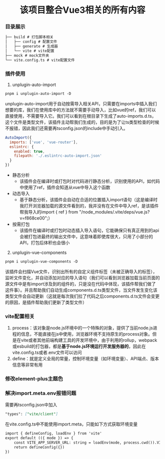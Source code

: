 <div align="center"><h1>该项目整合Vue3相关的所有内容</h1></div>

### 目录展示
```markdown
├── build # 打包脚本相关
│   ├── config # 配置文件
│   ├── generate # 生成器
│   └── vite # vite配置
├── mock # mock文件夹
└── vite.config.ts # vite配置文件
```
### 插件使用
1. unplugin-auto-import
```markdown
pnpm i unplugin-auto-import -D
```
unplugin-auto-import用于自动按需导入相关API，只需要在imports中插入我们想要的库，我们在使用库中的方法就不需要手动导入，比如vue的ref，我们可以直接使用，不需要导入它。我们可以看到在根目录下生成了auto-imports.d.ts，这个文件是类型文件，该插件主动帮我们生成的，目的是为了让ts类型检查的时候不报错，因此我们还需要再tsconfig.json的include中手动引入。
```javascript
AutoImport({
  imports: ['vue', 'vue-router'],
  eslintrc: {
    enabled: true,
    filepath: './.eslintrc-auto-import.json'
  }
})
```
- 静态分析
    - 该插件会在编译时或打包时对代码进行静态分析，识别使用的API，如代码中使用了ref，插件会知道从vue中导入这个函数
- 动态导入
    - 基于静态分析，该插件会自动在合适的位置插入import语句（这是编译时我打开浏览器加载的源文件看到的，我并没有在文件中导入ref，是该插件帮我导入的import { ref } from "/node_modules/.vite/deps/vue.js?v=f868ce00";）
- 按需打包
    - 该插件在编译时或打包时动态插入导入语句，它能确保只有真正用到的api会被打包进最终的输出文件中，这意味着即使库很大，只用了小部分的API，打包后体积也会很小

2. unplugin-vue-components
```markdown
pnpm i unplugin-vue-components -D
```
该插件会扫描Vue文件，识别出所有的自定义组件标签（未被正确导入的标签），监听文件变化，并自动添加对应的导入语句（我们可以看到浏览器加载当前页面的源文件中是有import涉及到的组件的，只是没在代码中体现，该插件帮我们做了这件事）。并且帮助我们自动生成components.d.ts类型文件，当文件发生变化该类型文件会自动更新（这就是每次我们拉了代码之后components.d.ts文件会变更的原因，是插件帮助我们更新了类型文件）


### vite配置相关
1. process：该对象是node.js环境中的一个特殊的对象，提供了当前node.js进程的信息，不能直接在js中使用，浏览器环境不支持原生的process对象。但是在vite或者其他前端构建工具的开发环境中，由于利用的rollup，webpack或esbuild的打包器，都是**基于node.js环境运行开发服务器的**，因此在vite.config.ts或者.env文件可以访问
2. define：就是定义全局的常量，控制环境变量（如环境变量）、API端点、版本信息等非常有用


### 修改element-plus主题色

### 解决import.meta.env报错问题
需要再tsconfig.json中加入
```markdown
"types": ["vite/client"]
```
在vite.config.ts中不能使用import.meta，只能如下方式获取环境变量
```markdown
import { defineConfig, loadEnv } from 'vite'
export default (({ mode }) => {
    const VITE_APP_SERVER_URL: string = loadEnv(mode, process.cwd()).VITE_APP_SERVER_URL;
    return defineConfig({})
})

```
